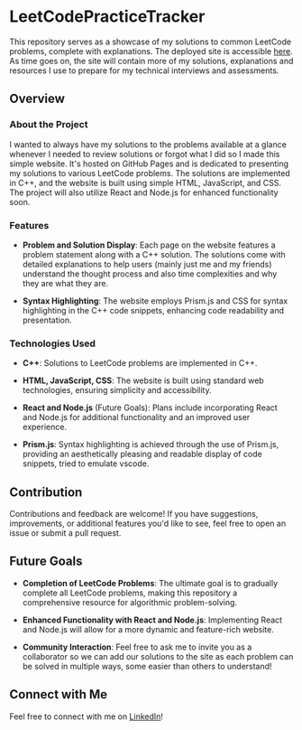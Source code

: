 # LeetCodePracticeTracker

This repository serves as a showcase of my solutions to common LeetCode problems, complete with explanations. The deployed site is accessible [here](https://kazi27.github.io/LeetCodePracticeTracker/). As time goes on, the site will contain more of my solutions, explanations and resources I use to prepare for my technical interviews and assessments.

## Overview

### About the Project

I wanted to always have my solutions to the problems available at a glance whenever I needed to review solutions or forgot what I did so I made this simple website. It's hosted on GitHub Pages and is dedicated to presenting my solutions to various LeetCode problems. The solutions are implemented in C++, and the website is built using simple HTML, JavaScript, and CSS. The project will also utilize React and Node.js for enhanced functionality soon.

### Features

- **Problem and Solution Display**: Each page on the website features a problem statement along with a C++ solution. The solutions come with detailed explanations to help users (mainly just me and my friends) understand the thought process and also time complexities and why they are what they are.

- **Syntax Highlighting**: The website employs Prism.js and CSS for syntax highlighting in the C++ code snippets, enhancing code readability and presentation.

### Technologies Used

- **C++**: Solutions to LeetCode problems are implemented in C++.

- **HTML, JavaScript, CSS**: The website is built using standard web technologies, ensuring simplicity and accessibility.

- **React and Node.js** (Future Goals): Plans include incorporating React and Node.js for additional functionality and an improved user experience.

- **Prism.js**: Syntax highlighting is achieved through the use of Prism.js, providing an aesthetically pleasing and readable display of code snippets, tried to emulate vscode.

## Contribution

Contributions and feedback are welcome! If you have suggestions, improvements, or additional features you'd like to see, feel free to open an issue or submit a pull request.

## Future Goals

- **Completion of LeetCode Problems**: The ultimate goal is to gradually complete all LeetCode problems, making this repository a comprehensive resource for algorithmic problem-solving.

- **Enhanced Functionality with React and Node.js**: Implementing React and Node.js will allow for a more dynamic and feature-rich website.

- **Community Interaction**: Feel free to ask me to invite you as a collaborator so we can add our solutions to the site as each problem can be solved in multiple ways, some easier than others to understand! 

## Connect with Me

Feel free to connect with me on [LinkedIn](https://www.linkedin.com/in/kazisanwar/)!
